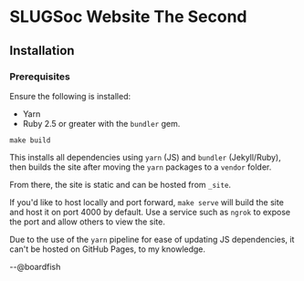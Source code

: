 # SLUGSoc Website The Second

## Installation

### Prerequisites

Ensure the following is installed:

- Yarn
- Ruby 2.5 or greater with the `bundler` gem.

```
make build
```

This installs all dependencies using `yarn` (JS) and `bundler` (Jekyll/Ruby), then builds the site after moving the `yarn` packages to a `vendor` folder.

From there, the site is static and can be hosted from `_site`.

If you'd like to host locally and port forward, `make serve` will build the site and host it on port 4000 by default. Use a service such as `ngrok` to expose the port and allow others to view the site.

Due to the use of the `yarn` pipeline for ease of updating JS dependencies, it can't be hosted on GitHub Pages, to my knowledge.

--@boardfish
